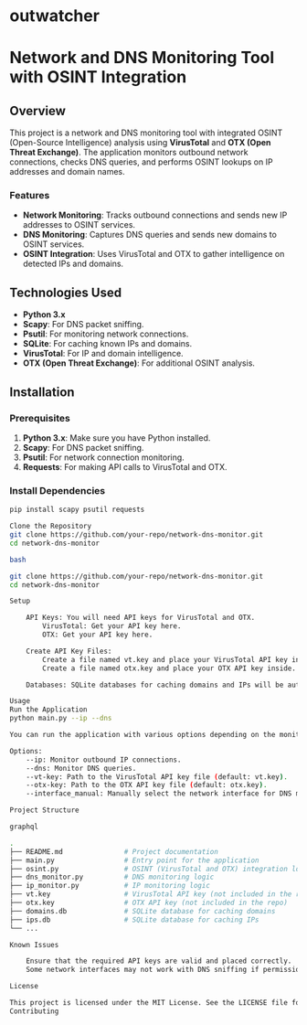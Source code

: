 # outwatcher
# Network and DNS Monitoring Tool with OSINT Integration

## Overview

This project is a network and DNS monitoring tool with integrated OSINT (Open-Source Intelligence) analysis using **VirusTotal** and **OTX (Open Threat Exchange)**. The application monitors outbound network connections, checks DNS queries, and performs OSINT lookups on IP addresses and domain names.

### Features
- **Network Monitoring**: Tracks outbound connections and sends new IP addresses to OSINT services.
- **DNS Monitoring**: Captures DNS queries and sends new domains to OSINT services.
- **OSINT Integration**: Uses VirusTotal and OTX to gather intelligence on detected IPs and domains.

## Technologies Used
- **Python 3.x**
- **Scapy**: For DNS packet sniffing.
- **Psutil**: For monitoring network connections.
- **SQLite**: For caching known IPs and domains.
- **VirusTotal**: For IP and domain intelligence.
- **OTX (Open Threat Exchange)**: For additional OSINT analysis.

## Installation

### Prerequisites

1. **Python 3.x**: Make sure you have Python installed.
2. **Scapy**: For DNS packet sniffing.
3. **Psutil**: For network connection monitoring.
4. **Requests**: For making API calls to VirusTotal and OTX.

### Install Dependencies

```bash
pip install scapy psutil requests

Clone the Repository
git clone https://github.com/your-repo/network-dns-monitor.git
cd network-dns-monitor

bash

git clone https://github.com/your-repo/network-dns-monitor.git
cd network-dns-monitor

Setup

    API Keys: You will need API keys for VirusTotal and OTX.
        VirusTotal: Get your API key here.
        OTX: Get your API key here.

    Create API Key Files:
        Create a file named vt.key and place your VirusTotal API key inside.
        Create a file named otx.key and place your OTX API key inside.

    Databases: SQLite databases for caching domains and IPs will be automatically created (domains.db and ips.db).

Usage
Run the Application
python main.py --ip --dns

You can run the application with various options depending on the monitoring you want to perform:

Options:
    --ip: Monitor outbound IP connections.
    --dns: Monitor DNS queries.
    --vt-key: Path to the VirusTotal API key file (default: vt.key).
    --otx-key: Path to the OTX API key file (default: otx.key).
    --interface_manual: Manually select the network interface for DNS monitoring.

Project Structure

graphql

.
├── README.md               # Project documentation
├── main.py                 # Entry point for the application
├── osint.py                # OSINT (VirusTotal and OTX) integration logic
├── dns_monitor.py          # DNS monitoring logic
├── ip_monitor.py           # IP monitoring logic
├── vt.key                  # VirusTotal API key (not included in the repo)
├── otx.key                 # OTX API key (not included in the repo)
├── domains.db              # SQLite database for caching domains
├── ips.db                  # SQLite database for caching IPs
└── ...

Known Issues

    Ensure that the required API keys are valid and placed correctly.
    Some network interfaces may not work with DNS sniffing if permissions are not granted (on Linux, consider running with sudo).

License

This project is licensed under the MIT License. See the LICENSE file for details.
Contributing

